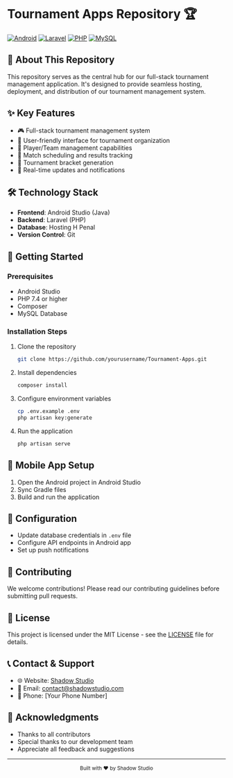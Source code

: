 # Tournament Apps Repository 🏆

[![Android](https://img.shields.io/badge/Android-3DDC84?style=for-the-badge&logo=android&logoColor=white)](https://developer.android.com)
[![Laravel](https://img.shields.io/badge/Laravel-FF2D20?style=for-the-badge&logo=laravel&logoColor=white)](https://laravel.com)
[![PHP](https://img.shields.io/badge/PHP-777BB4?style=for-the-badge&logo=php&logoColor=white)](https://www.php.net)
[![MySQL](https://img.shields.io/badge/MySQL-4479A1?style=for-the-badge&logo=mysql&logoColor=white)](https://www.mysql.com)

## 🚀 About This Repository
This repository serves as the central hub for our full-stack tournament management application. It's designed to provide seamless hosting, deployment, and distribution of our tournament management system.

## ✨ Key Features
- 🎮 Full-stack tournament management system
- 👥 User-friendly interface for tournament organization
- 👤 Player/Team management capabilities
- 📅 Match scheduling and results tracking
- 🏅 Tournament bracket generation
- 🔔 Real-time updates and notifications

## 🛠️ Technology Stack
- **Frontend**: Android Studio (Java)
- **Backend**: Laravel (PHP)
- **Database**: Hosting H Penal
- **Version Control**: Git

## 🚀 Getting Started

### Prerequisites
- Android Studio
- PHP 7.4 or higher
- Composer
- MySQL Database

### Installation Steps
1. Clone the repository
   ```bash
   git clone https://github.com/yourusername/Tournament-Apps.git
   ```
2. Install dependencies
   ```bash
   composer install
   ```
3. Configure environment variables
   ```bash
   cp .env.example .env
   php artisan key:generate
   ```
4. Run the application
   ```bash
   php artisan serve
   ```

## 📱 Mobile App Setup
1. Open the Android project in Android Studio
2. Sync Gradle files
3. Build and run the application

## 🔧 Configuration
- Update database credentials in `.env` file
- Configure API endpoints in Android app
- Set up push notifications

## 🤝 Contributing
We welcome contributions! Please read our contributing guidelines before submitting pull requests.

## 📄 License
This project is licensed under the MIT License - see the [LICENSE](LICENSE) file for details.

## 📞 Contact & Support
- 🌐 Website: [Shadow Studio](https://shadowstudio.com)
- 📧 Email: [contact@shadowstudio.com](mailto:contact@shadowstudio.com)
- 📱 Phone: [Your Phone Number]

## 🙏 Acknowledgments
- Thanks to all contributors
- Special thanks to our development team
- Appreciate all feedback and suggestions

---
<div align="center">
  <sub>Built with ❤️ by Shadow Studio</sub>
</div>
